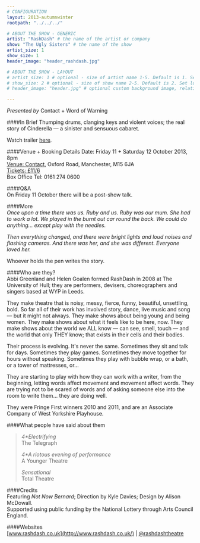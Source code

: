 ```yaml
---
# CONFIGURATION
layout: 2013-autumnwinter
rootpath: "../../../"

# ABOUT THE SHOW - GENERIC
artist: "RashDash" # the name of the artist or company
show: "The Ugly Sisters" # the name of the show
artist_size: 1
show_size: 1
header_image: "header_rashdash.jpg"

# ABOUT THE SHOW - LAYOUT
# artist_size: 1 # optional - size of artist name 1-5. Default is 1. Set longer names to lower values
# show_size: 2 # optional - size of show name 2-5. Default is 2. Set longer names to lower values
# header_image: "header.jpg" # optional custom background image, relative to current page

---
```

*Presented by* Contact + Word of Warning 
   
####In Brief
Thumping drums, clanging keys and violent voices; the real story of Cinderella — a sinister and sensuous cabaret.    
        
Watch trailer [here](http://youtu.be/i0rUjOh4yu8).    
     
####Venue + Booking Details
Date: Friday 11 + Saturday 12 October 2013, 8pm   
[Venue: Contact](http://contactmcr.com/visit/getting-here/), Oxford Road, Manchester, M15 6JA    
[Tickets: £11/6](http://contactmcr.com/whats-on/6232-rashdash-theatre-the-ugly-sisters/)   
Box Office Tel: 0161 274 0600    
    
####Q&A          
On Friday 11 October there will be a post-show talk.         
       
####More        
*Once upon a time there was us. Ruby and us. Ruby was our mum. She had to work a lot. We played in the burnt out car round the back. We could do anything... except play with the needles.*        
          
*Then everything changed, and there were bright lights and loud noises and flashing cameras. And there was her, and she was different. Everyone loved her.*       
        
Whoever holds the pen writes the story.        
        
####Who are they?        
Abbi Greenland and Helen Goalen formed RashDash in 2008 at The University of Hull; they are performers, devisers, choreographers and singers based at WYP in Leeds.        
         
They make theatre that is noisy, messy, fierce, funny, beautiful, unsettling, bold. So far all of their work has involved story, dance, live music and song  — but it might not always. They make shows about being young and being women. They make shows about what it feels like to be here, now. They make shows about the world we ALL know — can see, smell, touch — and the world that only THEY know; that exists in their cells and their bodies.        
        
Their process is evolving. It's never the same. Sometimes they sit and talk for days. Sometimes they play games. Sometimes they move together for hours without speaking. Sometimes they play with bubble wrap, or a bath, or a tower of mattresses, or...         
           
They are starting to play with how they can work with a writer, from the beginning, letting words affect movement and movement affect words. They are trying not to be scared of words and of asking someone else into the room to write them... they are doing well.        
         
They were Fringe First winners 2010 and 2011, and are an Associate Company of West Yorkshire Playhouse.        
          
####What people have said about them         
>*4\*Electrifying*<br> The Telegraph         
>                
>*4\*A riotous evening of performance*<br> A Younger Theatre         
>        
>*Sensational*<br>Total Theatre         
         
####Credits     
Featuring *Not Now Bernard*; Direction by Kyle Davies; Design by Alison McDowall.        
Supported using public funding by the National Lottery through Arts Council England.        
        
####Websites    
[www.rashdash.co.uk](http://www.rashdash.co.uk/) | [@rashdashtheatre](http://twitter.com/rashdashtheatre)   
